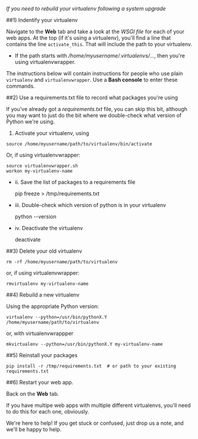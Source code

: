 
<!--
.. title: Rebuilding a Virtualenv
.. slug: RebuildingVirtualenvs
.. date: 2015-05-13 14:35:28 UTC+01:00
.. tags:
.. category:
.. link:
.. description:
.. type: text
-->



*If you need to rebuild your virtualenv following a system upgrade*


##1) Indentify your virtualenv


Navigate to the **Web** tab and take a look at the *WSGI file* for each of your web apps. At the top (if it's using a virtualenv), you'll find a line that contains the line `activate_this`. That will include the path to your virtualenv. 

  * If the path starts with */home/myusername/.virtualenvs/...*, then you're using virtualenvwrapper. 

The instructions below will contain instructions for people who use plain `virtualenv` and `virtualenvwrapper`. Use a **Bash console** to enter these commands. 


##2) Use a requirements.txt file to record what packages you're using


If you've already got a *requirements.txt* file, you can skip this bit, although you may want to just do the bit where we double-check what version of Python we're using. 

  1. Activate your virtualenv, using 

    source /home/myusername/path/to/virtualenv/bin/activate


Or, if using virtualenvwrapper: 

    source virtualenvwrapper.sh
    workon my-virtualenv-name


  * ii. Save the list of packages to a requirements file 

    pip freeze > /tmp/requirements.txt


  * iii. Double-check which version of python is in your virtualenv 

    python --version


  * iv. Deactivate the virtualenv 

    deactivate



##3) Delete your old virtualenv


    rm -rf /home/myusername/path/to/virtualenv


or, if using virtualenvwrapper: 

    rmvirtualenv my-virtualenv-name



##4) Rebuild a new virtualenv


Using the appropriate Python version: 

    virtualenv --python=/usr/bin/pythonX.Y /home/myusername/path/to/virtualenv


or, with virtualenvwrappper 

    mkvirtualenv --python=/usr/bin/pythonX.Y my-virtualenv-name



##5) Reinstall your packages


    pip install -r /tmp/requirements.txt  # or path to your existing requirements.txt



##6) Restart your web app.


Back on the **Web** tab. 

If you have multipe web apps with multiple different virtualenvs, you'll need to do this for each one, obviously. 

We're here to help! If you get stuck or confused, just drop us a note, and we'll be happy to help. 
